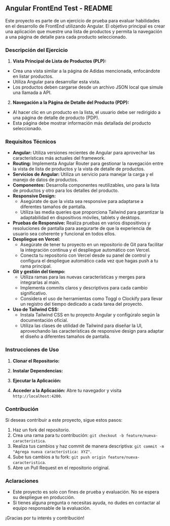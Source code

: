 ## Angular FrontEnd Test - README

Este proyecto es parte de un ejercicio de prueba para evaluar habilidades en el desarrollo de FrontEnd utilizando Angular. El objetivo principal es crear una aplicación que muestre una lista de productos y permita la navegación a una página de detalle para cada producto seleccionado.

### Descripción del Ejercicio

1. **Vista Principal de Lista de Productos (PLP):**
  - Crea una vista similar a la página de Adidas mencionada, enfocándote en listar productos.
  - Utiliza Angular para desarrollar esta vista.
  - Los productos deben cargarse desde un archivo JSON local que simule una llamada a API.

2. **Navegación a la Página de Detalle del Producto (PDP):**
  - Al hacer clic en un producto en la lista, el usuario debe ser redirigido a una página de detalle de producto (PDP).
  - Esta página debe mostrar información más detallada del producto seleccionado.

### Requisitos Técnicos

- **Angular:** Utiliza versiones recientes de Angular para aprovechar las características más actuales del framework.
- **Routing:** Implementa Angular Router para gestionar la navegación entre la vista de lista de productos y la vista de detalle de productos.
- **Servicios de Angular:** Utiliza un servicio para manejar la carga y el manejo de datos de productos.
- **Componentes:** Desarrolla componentes reutilizables, uno para la lista de productos y otro para los detalles del producto.
- **Responsive Design:**
  - Asegúrate de que la vista sea responsive para adaptarse a diferentes tamaños de pantalla.
  - Utiliza las media queries que proporciona Tailwind para garantizar la adaptabilidad en dispositivos móviles, tablets y desktops.
- **Pruebas de Responsive:** Realiza pruebas en varios dispositivos y resoluciones de pantalla para asegurarte de que la experiencia de usuario sea coherente y funcional en todos ellos.
- **Despliegue en Vercel:**
  - Asegúrate de tener tu proyecto en un repositorio de Git para facilitar la integración continua y el despliegue automático con Vercel.
  - Conecta tu repositorio con Vercel desde su panel de control y configura el despliegue automático cada vez que hagas push a tu rama principal.
- **Git y gestión del tiempo:**
  - Utiliza ramas para las nuevas características y merges para integrarlas al main.
  - Implementa commits claros y descriptivos para cada cambio significativo.
  - Considera el uso de herramientas como Toggl o Clockify para llevar un registro del tiempo dedicado a cada tarea del proyecto.
- **Uso de Tailwind CSS:**
  - Instala Tailwind CSS en tu proyecto Angular y configúralo según la documentación oficial.
  - Utiliza las clases de utilidad de Tailwind para diseñar la UI, aprovechando las características de responsive design para adaptar el diseño a diferentes tamaños de pantalla.

### Instrucciones de Uso

1. **Clonar el Repositorio:**

2. **Instalar Dependencias:**

3. **Ejecutar la Aplicación:**

4. **Acceder a la Aplicación:**
   Abre tu navegador y visita `http://localhost:4200`.

### Contribución

Si deseas contribuir a este proyecto, sigue estos pasos:

1. Haz un fork del repositorio.
2. Crea una rama para tu contribución: `git checkout -b feature/nueva-caracteristica`.
3. Realiza tus cambios y haz commit de manera descriptiva: `git commit -m "Agrega nueva característica: XYZ"`.
4. Sube tus cambios a tu fork: `git push origin feature/nueva-caracteristica`.
5. Abre un Pull Request en el repositorio original.

### Aclaraciones

- Este proyecto es solo con fines de prueba y evaluación. No se espera su despliegue en producción.
- Si tienes alguna pregunta o necesitas ayuda, no dudes en contactar al equipo responsable de la evaluación.

¡Gracias por tu interés y contribución!
